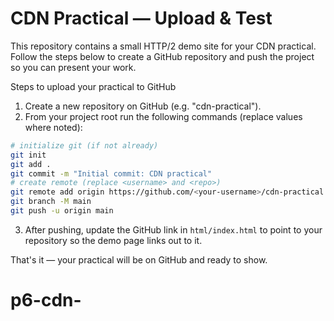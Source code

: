 # CDN Practical — Upload & Test

This repository contains a small HTTP/2 demo site for your CDN practical. Follow the steps below to create a GitHub repository and push the project so you can present your work.

Steps to upload your practical to GitHub

1. Create a new repository on GitHub (e.g. "cdn-practical").
2. From your project root run the following commands (replace values where noted):

```bash
# initialize git (if not already)
git init
git add .
git commit -m "Initial commit: CDN practical"
# create remote (replace <username> and <repo>)
git remote add origin https://github.com/<your-username>/cdn-practical.git
git branch -M main
git push -u origin main
```

3. After pushing, update the GitHub link in `html/index.html` to point to your repository so the demo page links out to it.

That's it — your practical will be on GitHub and ready to show.
# p6-cdn-
